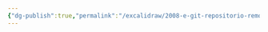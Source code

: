 ```yaml
---
{"dg-publish":true,"permalink":"/excalidraw/2008-e-git-repositorio-remoto-mono-repo-excalidraw/","tags":["excalidraw"]}
---
```

<style> .container {font-family: sans-serif; text-align: center;} .button-wrapper button {z-index: 1;height: 40px; width: 100px; margin: 10px;padding: 5px;} .excalidraw .App-menu_top .buttonList { display: flex;} .excalidraw-wrapper { height: 800px; margin: 50px; position: relative;} :root[dir="ltr"] .excalidraw .layer-ui__wrapper .zen-mode-transition.App-menu_bottom--transition-left {transform: none;} </style><script src="https://cdn.jsdelivr.net/npm/react@17/umd/react.production.min.js"></script><script src="https://cdn.jsdelivr.net/npm/react-dom@17/umd/react-dom.production.min.js"></script><script type="text/javascript" src="https://cdn.jsdelivr.net/npm/@excalidraw/excalidraw@0/dist/excalidraw.production.min.js"></script><div id="2008-e-git-repositorio-remoto-mono-repoexcalidraw.md"></div><script>(function(){const InitialData={"type":"excalidraw","version":2,"source":"https://github.com/zsviczian/obsidian-excalidraw-plugin/releases/tag/2.2.7","elements":[{"type":"line","version":8505,"versionNonce":2065633631,"index":"a4","isDeleted":false,"id":"LzRmB33Q4HQjC6a5Blu27","fillStyle":"hachure","strokeWidth":1,"strokeStyle":"solid","roughness":1,"opacity":60,"angle":0,"x":652.6572250821717,"y":-204.65261806790068,"strokeColor":"#d9480f","backgroundColor":"#fd7e14","width":83.1625602369024,"height":107.3344866768374,"seed":1344839025,"groupIds":["387mWUoiGZ2M2fIWj3kCi","vLLyE49D-tk_g76Anb1YP","DqoJSWyXZvA00IHB__h1S"],"frameId":null,"roundness":{"type":2},"boundElements":[],"updated":1719329805999,"link":null,"locked":false,"startBinding":null,"endBinding":null,"lastCommittedPoint":null,"startArrowhead":null,"endArrowhead":null,"points":[[0,0],[0.27422741597754646,81.12282326937338],[0.012833199308605216,90.35830442587134],[4.283055778396663,94.34884163071574],[19.15389283977714,97.72612824264613],[44.289819897710245,98.77776484247407],[68.3055360083654,97.0986729634752],[81.06526280180891,93.08315510348861],[82.86484960561398,89.69803142327765],[83.11759505764569,82.26261289258758],[82.91921926680688,6.80575207868316],[82.47201655807687,-0.32353097231789507],[77.132141222537,-4.308134167470502],[65.88750334199831,-6.615805495270792],[40.2624929034164,-8.556721834363328],[19.717733500842883,-7.399349051019176],[3.559419757567643,-3.4736817870341152],[-0.04496517925670031,-0.048743765748912704],[0,0]]},{"type":"ellipse","version":9335,"versionNonce":387741713,"index":"a5","isDeleted":false,"id":"aDSZkf1fuOKvO6OLPr9rm","fillStyle":"hachure","strokeWidth":1,"strokeStyle":"solid","roughness":1,"opacity":60,"angle":0,"x":653.025221123365,"y":-213.25901229217516,"strokeColor":"#d9480f","backgroundColor":"#fd7e14","width":82.62914195603958,"height":16.71112231604938,"seed":687195985,"groupIds":["387mWUoiGZ2M2fIWj3kCi","vLLyE49D-tk_g76Anb1YP","DqoJSWyXZvA00IHB__h1S"],"frameId":null,"roundness":null,"boundElements":[],"updated":1719329805999,"link":null,"locked":false},{"type":"diamond","version":3598,"versionNonce":1360235903,"index":"a6","isDeleted":false,"id":"dr6Ve_EtrF3jdd_7uD1Et","fillStyle":"hachure","strokeWidth":1,"strokeStyle":"solid","roughness":1,"opacity":60,"angle":0,"x":702.1425901346059,"y":-188.08853252636754,"strokeColor":"#d9480f","backgroundColor":"#fd7e14","width":25.697927335807375,"height":29.88131085558993,"seed":641905969,"groupIds":["vLLyE49D-tk_g76Anb1YP","DqoJSWyXZvA00IHB__h1S"],"frameId":null,"roundness":null,"boundElements":[],"updated":1719329805999,"link":null,"locked":false},{"type":"ellipse","version":3807,"versionNonce":634736113,"index":"a7","isDeleted":false,"id":"M1ysoZ1fB2ci29LB5U_PT","fillStyle":"hachure","strokeWidth":1,"strokeStyle":"solid","roughness":1,"opacity":60,"angle":0,"x":687.7995609239273,"y":-142.6689400258697,"strokeColor":"#d9480f","backgroundColor":"#fd7e14","width":27.490805987142778,"height":26.29555355291908,"seed":729212689,"groupIds":["vLLyE49D-tk_g76Anb1YP","DqoJSWyXZvA00IHB__h1S"],"frameId":null,"roundness":null,"boundElements":[{"id":"cyLCdEJL6R4X7BYnnY8JY","type":"arrow"},{"id":"a0-sbEIb_erYjKi1qQOTj","type":"arrow"}],"updated":1719329805999,"link":null,"locked":false},{"type":"line","version":5136,"versionNonce":1197704607,"index":"a8","isDeleted":false,"id":"TN6Rpr2fG2tmZIdM0DI4S","fillStyle":"hachure","strokeWidth":1,"strokeStyle":"solid","roughness":1,"opacity":60,"angle":0,"x":675.0910781424062,"y":-172.45974503292973,"strokeColor":"#d9480f","backgroundColor":"#fd7e14","width":24.970361822696773,"height":22.816709054401784,"seed":1124719857,"groupIds":["vLLyE49D-tk_g76Anb1YP","DqoJSWyXZvA00IHB__h1S"],"frameId":null,"roundness":null,"boundElements":[],"updated":1719329805999,"link":null,"locked":false,"startBinding":null,"endBinding":null,"lastCommittedPoint":null,"startArrowhead":null,"endArrowhead":null,"points":[[0,0],[12.167045375262209,22.816709054401784],[-12.803316447434565,22.537330696090883],[0,0]]},{"type":"text","version":3126,"versionNonce":1991796689,"index":"a9","isDeleted":false,"id":"DK5DVOJp","fillStyle":"hachure","strokeWidth":1,"strokeStyle":"solid","roughness":1,"opacity":100,"angle":0,"x":646.262180709295,"y":-87.55708261243808,"strokeColor":"#000000","backgroundColor":"#fd7e14","width":96.7679443359375,"height":20,"seed":1015224017,"groupIds":["DqoJSWyXZvA00IHB__h1S"],"frameId":null,"roundness":null,"boundElements":[],"updated":1719329805999,"link":null,"locked":false,"fontSize":16,"fontFamily":1,"text":"Remote repo","rawText":"Remote repo","textAlign":"center","verticalAlign":"top","containerId":null,"originalText":"Remote repo","autoResize":true,"lineHeight":1.25},{"type":"ellipse","version":1906,"versionNonce":1915924785,"index":"b2E8","isDeleted":false,"id":"wOBwkw97PpSTrkSC0vhJg","fillStyle":"solid","strokeWidth":1,"strokeStyle":"solid","roughness":1,"opacity":0,"angle":0,"x":503.7108319037275,"y":29.001596257588346,"strokeColor":"#1e1e1e","backgroundColor":"transparent","width":116.75732316367123,"height":116.75732316367123,"seed":1654386225,"groupIds":["I_Q_MiTiBYQgvKXErzBX7","J-ElgH2M54lcM2l6KVTmZ"],"frameId":null,"roundness":null,"boundElements":[],"updated":1719329030553,"link":null,"locked":false},{"type":"line","version":2298,"versionNonce":1879532305,"index":"b2EG","isDeleted":false,"id":"1NpPVpV8cC6KO9DbrcEoT","fillStyle":"cross-hatch","strokeWidth":1,"strokeStyle":"solid","roughness":1,"opacity":100,"angle":0,"x":533.3969758309504,"y":108.84194597279014,"strokeColor":"#1e1e1e","backgroundColor":"#b2f2bb","width":54.3478260869565,"height":48.3951783478699,"seed":239159551,"groupIds":["RFjM_ShZBHiqWMSNl7KBB","I_Q_MiTiBYQgvKXErzBX7","J-ElgH2M54lcM2l6KVTmZ"],"frameId":null,"roundness":{"type":2},"boundElements":[],"updated":1719329030553,"link":null,"locked":false,"startBinding":null,"endBinding":null,"lastCommittedPoint":null,"startArrowhead":null,"endArrowhead":null,"points":[[0,0],[6.0869565217391255,-32.0690940859379],[26.086956521739125,-48.3951783478699],[46.086956521739125,-35.567540713494715],[54.3478260869565,-3.3299690403347313],[0,0]]},{"type":"ellipse","version":2038,"versionNonce":405461233,"index":"b2EV","isDeleted":false,"id":"Ec8zcACb6jnqXIpfJ9F3x","fillStyle":"cross-hatch","strokeWidth":1,"strokeStyle":"solid","roughness":1,"opacity":100,"angle":0,"x":547.1427398041917,"y":35.20829333540763,"strokeColor":"#1e1e1e","backgroundColor":"#b2f2bb","width":27.82608695652175,"height":24.347826086956616,"seed":508416287,"groupIds":["RFjM_ShZBHiqWMSNl7KBB","I_Q_MiTiBYQgvKXErzBX7","J-ElgH2M54lcM2l6KVTmZ"],"frameId":null,"roundness":null,"boundElements":[],"updated":1719329030553,"link":null,"locked":false},{"type":"text","version":3336,"versionNonce":1009029841,"index":"b2Ed","isDeleted":false,"id":"VkvoHNOc","fillStyle":"solid","strokeWidth":1,"strokeStyle":"solid","roughness":1,"opacity":100,"angle":0,"x":471.29599924267796,"y":125.07382492914843,"strokeColor":"#1e1e1e","backgroundColor":"transparent","width":91.83990478515625,"height":25,"seed":274395089,"groupIds":["-9T2cBSAiEk42m6ISjqMv","I_Q_MiTiBYQgvKXErzBX7","J-ElgH2M54lcM2l6KVTmZ"],"frameId":null,"roundness":null,"boundElements":[],"updated":1719329030553,"link":null,"locked":false,"fontSize":20,"fontFamily":1,"text":"Your repo","rawText":"Your repo","textAlign":"center","verticalAlign":"top","containerId":null,"originalText":"Your repo","autoResize":true,"lineHeight":1.25},{"type":"ellipse","version":1375,"versionNonce":780789471,"index":"b2El","isDeleted":false,"id":"Oedl2pEZyB7PYq7VXInHW","fillStyle":"solid","strokeWidth":0.5,"strokeStyle":"solid","roughness":1,"opacity":0,"angle":0,"x":420.8542637451824,"y":35.87566796204936,"strokeColor":"#1e1e1e","backgroundColor":"#b2f2bb","width":116.75732316367123,"height":116.75732316367123,"seed":538332657,"groupIds":["50tajsVis-woKV0qm6Tdw","J-ElgH2M54lcM2l6KVTmZ"],"frameId":null,"roundness":null,"boundElements":[{"id":"a0-sbEIb_erYjKi1qQOTj","type":"arrow"},{"id":"cyLCdEJL6R4X7BYnnY8JY","type":"arrow"}],"updated":1719329112680,"link":null,"locked":false},{"type":"rectangle","version":1800,"versionNonce":1995848721,"index":"b2F","isDeleted":false,"id":"NrBtHCz2YhDRbhKgvoJM8","fillStyle":"solid","strokeWidth":0.5,"strokeStyle":"solid","roughness":1,"opacity":100,"angle":0,"x":450.6198092729612,"y":53.16917047016915,"strokeColor":"#1e1e1e","backgroundColor":"#b2f2bb","width":58.14103866046347,"height":38.76069244030904,"seed":14247889,"groupIds":["4dS3-FrXkrttkJldead8R","50tajsVis-woKV0qm6Tdw","J-ElgH2M54lcM2l6KVTmZ"],"frameId":null,"roundness":{"type":1},"boundElements":[],"updated":1719329075111,"link":null,"locked":false},{"type":"rectangle","version":1911,"versionNonce":1202194815,"index":"b2FG","isDeleted":false,"id":"lh-DkML7_uLrnEtm0Pxnz","fillStyle":"solid","strokeWidth":0.5,"strokeStyle":"solid","roughness":1,"opacity":100,"angle":0,"x":445.07450041859306,"y":96.24413578699324,"strokeColor":"#1e1e1e","backgroundColor":"#b2f2bb","width":68.31684981684984,"height":9.351355868465966,"seed":1910392241,"groupIds":["4dS3-FrXkrttkJldead8R","50tajsVis-woKV0qm6Tdw","J-ElgH2M54lcM2l6KVTmZ"],"frameId":null,"roundness":{"type":1},"boundElements":[],"updated":1719329075111,"link":null,"locked":false},{"type":"rectangle","version":2080,"versionNonce":1842778609,"index":"b2FV","isDeleted":false,"id":"ZraFcdkmTBiEWaampbnG9","fillStyle":"solid","strokeWidth":0.5,"strokeStyle":"solid","roughness":1,"opacity":100,"angle":0,"x":495.4423080246859,"y":99.66857596417827,"strokeColor":"#1e1e1e","backgroundColor":"#b2f2bb","width":12.241641915449078,"height":2.3597905067140177,"seed":239888273,"groupIds":["4dS3-FrXkrttkJldead8R","50tajsVis-woKV0qm6Tdw","J-ElgH2M54lcM2l6KVTmZ"],"frameId":null,"roundness":{"type":1},"boundElements":[],"updated":1719329075111,"link":null,"locked":false},{"type":"rectangle","version":2182,"versionNonce":1846051231,"index":"b2G","isDeleted":false,"id":"Uj-YM7o29lkP2t-2HCtjp","fillStyle":"solid","strokeWidth":0.5,"strokeStyle":"solid","roughness":1,"opacity":100,"angle":0,"x":473.7541869025156,"y":92.5343255950425,"strokeColor":"#1e1e1e","backgroundColor":"#b2f2bb","width":12.241641915449078,"height":2.3597905067140177,"seed":542854513,"groupIds":["4dS3-FrXkrttkJldead8R","50tajsVis-woKV0qm6Tdw","J-ElgH2M54lcM2l6KVTmZ"],"frameId":null,"roundness":{"type":1},"boundElements":[],"updated":1719329075111,"link":null,"locked":false},{"type":"rectangle","version":2514,"versionNonce":904997841,"index":"b2H","isDeleted":false,"id":"-kgHG19O0geA-kMu95Xsl","fillStyle":"solid","strokeWidth":0.5,"strokeStyle":"solid","roughness":1,"opacity":100,"angle":0,"x":455.61297692164635,"y":57.65339654062478,"strokeColor":"#1e1e1e","backgroundColor":"#b2f2bb","width":48.22892577732466,"height":35,"seed":1062369105,"groupIds":["4dS3-FrXkrttkJldead8R","50tajsVis-woKV0qm6Tdw","J-ElgH2M54lcM2l6KVTmZ"],"frameId":null,"roundness":{"type":1},"boundElements":[],"updated":1719329075111,"link":null,"locked":false},{"type":"ellipse","version":1945,"versionNonce":359885087,"index":"b2Q","isDeleted":false,"id":"0BL8uakZ047xAakGT9Vx9","fillStyle":"solid","strokeWidth":1,"strokeStyle":"solid","roughness":1,"opacity":0,"angle":0,"x":842.60144606179,"y":21.400167900345764,"strokeColor":"#1e1e1e","backgroundColor":"transparent","width":116.75732316367123,"height":116.75732316367123,"seed":1910847505,"groupIds":["cZjyvUFfFCmJnlLob8P6r","xuOanrnTJnMVagbJUOpcf"],"frameId":null,"roundness":null,"boundElements":[],"updated":1719329028703,"link":null,"locked":false},{"type":"line","version":2372,"versionNonce":377941311,"index":"b2R","isDeleted":false,"id":"NLRJ1k2TGxLGnAoHlD59K","fillStyle":"cross-hatch","strokeWidth":1,"strokeStyle":"solid","roughness":2,"opacity":100,"angle":0,"x":872.287589989013,"y":101.24051761554756,"strokeColor":"#1e1e1e","backgroundColor":"#a5d8ff","width":54.3478260869565,"height":48.3951783478699,"seed":1603086673,"groupIds":["cXR_iDH5sX065Akuofdr4","cZjyvUFfFCmJnlLob8P6r","xuOanrnTJnMVagbJUOpcf"],"frameId":null,"roundness":null,"boundElements":[],"updated":1719329028703,"link":null,"locked":false,"startBinding":null,"endBinding":null,"lastCommittedPoint":null,"startArrowhead":null,"endArrowhead":null,"points":[[0,0],[6.0869565217391255,-32.069094085937905],[26.086956521739125,-48.3951783478699],[46.086956521739125,-35.56754071349472],[54.3478260869565,-3.3299690403347277],[0,0]]},{"type":"ellipse","version":2111,"versionNonce":248835423,"index":"b2S","isDeleted":false,"id":"Nqn485S6nJp4zYKR-QHfK","fillStyle":"cross-hatch","strokeWidth":1,"strokeStyle":"solid","roughness":2,"opacity":100,"angle":0,"x":886.0333539622541,"y":27.60686497816505,"strokeColor":"#1e1e1e","backgroundColor":"#a5d8ff","width":27.82608695652175,"height":24.347826086956616,"seed":396220209,"groupIds":["cXR_iDH5sX065Akuofdr4","cZjyvUFfFCmJnlLob8P6r","xuOanrnTJnMVagbJUOpcf"],"frameId":null,"roundness":null,"boundElements":[],"updated":1719329028703,"link":null,"locked":false},{"type":"ellipse","version":1401,"versionNonce":2067200799,"index":"b2T","isDeleted":false,"id":"C-8PtU1gEL9gpMCty-Zzj","fillStyle":"solid","strokeWidth":1,"strokeStyle":"solid","roughness":1,"opacity":0,"angle":0,"x":759.7448779032449,"y":26.520622889620313,"strokeColor":"#1e1e1e","backgroundColor":"transparent","width":116.75732316367123,"height":116.75732316367123,"seed":684992401,"groupIds":["D7WxXDhJuoEaIAn_ypTF2","xuOanrnTJnMVagbJUOpcf"],"frameId":null,"roundness":null,"boundElements":[{"id":"cyLCdEJL6R4X7BYnnY8JY","type":"arrow"}],"updated":1719329112680,"link":null,"locked":false},{"type":"rectangle","version":1830,"versionNonce":391592479,"index":"b2U","isDeleted":false,"id":"-mLi6oaW2lw-jf1CzXn91","fillStyle":"solid","strokeWidth":1,"strokeStyle":"solid","roughness":1,"opacity":100,"angle":0,"x":789.5104234310237,"y":43.8141253977401,"strokeColor":"#1e1e1e","backgroundColor":"#a5d8ff","width":58.14103866046347,"height":38.76069244030904,"seed":334171505,"groupIds":["EcQwLTOacyX5eVChlIb5S","D7WxXDhJuoEaIAn_ypTF2","xuOanrnTJnMVagbJUOpcf"],"frameId":null,"roundness":{"type":1},"boundElements":[],"updated":1719329078807,"link":null,"locked":false},{"type":"rectangle","version":1941,"versionNonce":409484113,"index":"b2V","isDeleted":false,"id":"V4B6uzKwQCRobnVAWEs91","fillStyle":"solid","strokeWidth":1,"strokeStyle":"solid","roughness":1,"opacity":100,"angle":0,"x":783.9651145766555,"y":86.88909071456419,"strokeColor":"#1e1e1e","backgroundColor":"#a5d8ff","width":68.31684981684984,"height":9.351355868465966,"seed":719992657,"groupIds":["EcQwLTOacyX5eVChlIb5S","D7WxXDhJuoEaIAn_ypTF2","xuOanrnTJnMVagbJUOpcf"],"frameId":null,"roundness":{"type":1},"boundElements":[],"updated":1719329078807,"link":null,"locked":false},{"type":"rectangle","version":2110,"versionNonce":768122431,"index":"b2W","isDeleted":false,"id":"rUcMb9i-xkNzvBvYv_yDz","fillStyle":"solid","strokeWidth":1,"strokeStyle":"solid","roughness":1,"opacity":100,"angle":0,"x":834.3329221827483,"y":90.31353089174922,"strokeColor":"#1e1e1e","backgroundColor":"#a5d8ff","width":12.241641915449078,"height":2.3597905067140177,"seed":1344873777,"groupIds":["EcQwLTOacyX5eVChlIb5S","D7WxXDhJuoEaIAn_ypTF2","xuOanrnTJnMVagbJUOpcf"],"frameId":null,"roundness":{"type":1},"boundElements":[],"updated":1719329078807,"link":null,"locked":false},{"type":"rectangle","version":2212,"versionNonce":1732684081,"index":"b2X","isDeleted":false,"id":"EBxwmYQPmpA8uAWqZjLbA","fillStyle":"solid","strokeWidth":1,"strokeStyle":"solid","roughness":1,"opacity":100,"angle":0,"x":812.6448010605781,"y":83.17928052261345,"strokeColor":"#1e1e1e","backgroundColor":"#a5d8ff","width":12.241641915449078,"height":2.3597905067140177,"seed":789534481,"groupIds":["EcQwLTOacyX5eVChlIb5S","D7WxXDhJuoEaIAn_ypTF2","xuOanrnTJnMVagbJUOpcf"],"frameId":null,"roundness":{"type":1},"boundElements":[],"updated":1719329078807,"link":null,"locked":false},{"type":"rectangle","version":2541,"versionNonce":347635295,"index":"b2Y","isDeleted":false,"id":"dKpaVkZeNNVop_5REEtet","fillStyle":"solid","strokeWidth":1,"strokeStyle":"solid","roughness":1,"opacity":100,"angle":0,"x":794.5035910797088,"y":48.29835146819573,"strokeColor":"#1e1e1e","backgroundColor":"#a5d8ff","width":48.22892577732466,"height":30.250725686721108,"seed":437538033,"groupIds":["EcQwLTOacyX5eVChlIb5S","D7WxXDhJuoEaIAn_ypTF2","xuOanrnTJnMVagbJUOpcf"],"frameId":null,"roundness":{"type":1},"boundElements":[],"updated":1719329078807,"link":null,"locked":false},{"type":"text","version":3397,"versionNonce":166100543,"index":"b2Z","isDeleted":false,"id":"gLwaz0OU","fillStyle":"solid","strokeWidth":1,"strokeStyle":"solid","roughness":1,"opacity":100,"angle":0,"x":804.9384550553984,"y":119.81644942175706,"strokeColor":"#1e1e1e","backgroundColor":"transparent","width":105.71989440917969,"height":25,"seed":659647071,"groupIds":["nYHZY2kJ-k4uQdgjHr3m2","9JhWX7vGvDBEwCCnkqc9w","xuOanrnTJnMVagbJUOpcf"],"frameId":null,"roundness":null,"boundElements":[],"updated":1719329028703,"link":null,"locked":false,"fontSize":20,"fontFamily":1,"text":"Other repo","rawText":"Other repo","textAlign":"center","verticalAlign":"top","containerId":null,"originalText":"Other repo","autoResize":true,"lineHeight":1.25},{"id":"a0-sbEIb_erYjKi1qQOTj","type":"arrow","x":505.3257415455853,"y":32.36156682646936,"width":181.23503185891855,"height":154.77988741504328,"angle":0,"strokeColor":"#1e1e1e","backgroundColor":"#a5d8ff","fillStyle":"solid","strokeWidth":2,"strokeStyle":"solid","roughness":2,"opacity":100,"groupIds":[],"frameId":null,"index":"b2a","roundness":{"type":2},"seed":74285489,"version":173,"versionNonce":770687665,"isDeleted":false,"boundElements":[],"updated":1719329848159,"link":null,"locked":false,"points":[[0,0],[181.23503185891855,-154.77988741504328]],"lastCommittedPoint":null,"startBinding":{"elementId":"Oedl2pEZyB7PYq7VXInHW","focus":-0.5159335154853703,"gap":8.789404751878656},"endBinding":{"elementId":"M1ysoZ1fB2ci29LB5U_PT","focus":0.32305466420319906,"gap":2.951644419154057},"startArrowhead":"arrow","endArrowhead":"arrow"},{"id":"cyLCdEJL6R4X7BYnnY8JY","type":"arrow","x":869.818226448221,"y":37.11689005076707,"width":152.290048267031,"height":165.7369114534041,"angle":0,"strokeColor":"#1e1e1e","backgroundColor":"#a5d8ff","fillStyle":"solid","strokeWidth":2,"strokeStyle":"solid","roughness":2,"opacity":100,"groupIds":[],"frameId":null,"index":"b2b","roundness":{"type":2},"seed":1660605119,"version":247,"versionNonce":779373041,"isDeleted":false,"boundElements":null,"updated":1719329851402,"link":null,"locked":false,"points":[[0,0],[-152.290048267031,-165.7369114534041]],"lastCommittedPoint":null,"startBinding":{"elementId":"C-8PtU1gEL9gpMCty-Zzj","focus":1.2058342779338518,"gap":12.016635681485653},"endBinding":{"elementId":"M1ysoZ1fB2ci29LB5U_PT","focus":-0.8281549056658793,"gap":2.265192660127312},"startArrowhead":"arrow","endArrowhead":"arrow"},{"type":"line","version":8560,"versionNonce":2023842961,"index":"b2c","isDeleted":true,"id":"oRt7eKTdaSdgrLXH-9uzb","fillStyle":"hachure","strokeWidth":1,"strokeStyle":"solid","roughness":1,"opacity":60,"angle":0,"x":537.8135032851543,"y":-427.6530914467705,"strokeColor":"#d9480f","backgroundColor":"#fd7e14","width":83.1625602369024,"height":107.3344866768374,"seed":1210444625,"groupIds":["s61ty7-5qAaJHDjRgrBei","jCy3OGLEIyhUa-hRi1Y2o","tyElWBT8h4l5pyivCgHMO"],"frameId":null,"roundness":{"type":2},"boundElements":[],"updated":1719332969445,"link":null,"locked":false,"startBinding":null,"endBinding":null,"lastCommittedPoint":null,"startArrowhead":null,"endArrowhead":null,"points":[[0,0],[0.27422741597754646,81.12282326937338],[0.012833199308605216,90.35830442587134],[4.283055778396663,94.34884163071574],[19.15389283977714,97.72612824264613],[44.289819897710245,98.77776484247407],[68.3055360083654,97.0986729634752],[81.06526280180891,93.08315510348861],[82.86484960561398,89.69803142327765],[83.11759505764569,82.26261289258758],[82.91921926680688,6.80575207868316],[82.47201655807687,-0.32353097231789507],[77.132141222537,-4.308134167470502],[65.88750334199831,-6.615805495270792],[40.2624929034164,-8.556721834363328],[19.717733500842883,-7.399349051019176],[3.559419757567643,-3.4736817870341152],[-0.04496517925670031,-0.048743765748912704],[0,0]]},{"type":"ellipse","version":9390,"versionNonce":1744939263,"index":"b2d","isDeleted":true,"id":"iUUC6m6ZbK6JXvcl3Mu5U","fillStyle":"hachure","strokeWidth":1,"strokeStyle":"solid","roughness":1,"opacity":60,"angle":0,"x":538.1814993263475,"y":-436.25948567104496,"strokeColor":"#d9480f","backgroundColor":"#fd7e14","width":82.62914195603958,"height":16.71112231604938,"seed":869161265,"groupIds":["s61ty7-5qAaJHDjRgrBei","jCy3OGLEIyhUa-hRi1Y2o","tyElWBT8h4l5pyivCgHMO"],"frameId":null,"roundness":null,"boundElements":[],"updated":1719332969445,"link":null,"locked":false},{"type":"diamond","version":3653,"versionNonce":1359522417,"index":"b2e","isDeleted":true,"id":"lILwWk8RpvYYIWTiGUm-i","fillStyle":"hachure","strokeWidth":1,"strokeStyle":"solid","roughness":1,"opacity":60,"angle":0,"x":587.2988683375885,"y":-411.08900590523734,"strokeColor":"#d9480f","backgroundColor":"#fd7e14","width":25.697927335807375,"height":29.88131085558993,"seed":1341000465,"groupIds":["jCy3OGLEIyhUa-hRi1Y2o","tyElWBT8h4l5pyivCgHMO"],"frameId":null,"roundness":null,"boundElements":[],"updated":1719332969445,"link":null,"locked":false},{"type":"ellipse","version":3866,"versionNonce":553791775,"index":"b2f","isDeleted":true,"id":"pN_0jHzZT41J4PJ2z4Eu7","fillStyle":"hachure","strokeWidth":1,"strokeStyle":"solid","roughness":1,"opacity":60,"angle":0,"x":572.9558391269098,"y":-365.6694134047395,"strokeColor":"#d9480f","backgroundColor":"#fd7e14","width":27.490805987142778,"height":26.29555355291908,"seed":352092401,"groupIds":["jCy3OGLEIyhUa-hRi1Y2o","tyElWBT8h4l5pyivCgHMO"],"frameId":null,"roundness":null,"boundElements":[],"updated":1719332969445,"link":null,"locked":false},{"type":"line","version":5191,"versionNonce":206320721,"index":"b2g","isDeleted":true,"id":"vsVUUEmlKNAau0uDbjNbS","fillStyle":"hachure","strokeWidth":1,"strokeStyle":"solid","roughness":1,"opacity":60,"angle":0,"x":560.2473563453888,"y":-395.46021841179953,"strokeColor":"#d9480f","backgroundColor":"#fd7e14","width":24.970361822696773,"height":22.816709054401784,"seed":8469201,"groupIds":["jCy3OGLEIyhUa-hRi1Y2o","tyElWBT8h4l5pyivCgHMO"],"frameId":null,"roundness":null,"boundElements":[],"updated":1719332969445,"link":null,"locked":false,"startBinding":null,"endBinding":null,"lastCommittedPoint":null,"startArrowhead":null,"endArrowhead":null,"points":[[0,0],[12.167045375262209,22.816709054401784],[-12.803316447434565,22.537330696090883],[0,0]]},{"type":"text","version":3180,"versionNonce":272576241,"index":"b2h","isDeleted":true,"id":"5eW0XJQI","fillStyle":"hachure","strokeWidth":1,"strokeStyle":"solid","roughness":1,"opacity":100,"angle":0,"x":1389.1745532468117,"y":-87.87086528232419,"strokeColor":"#000000","backgroundColor":"#fd7e14","width":96.7679443359375,"height":20,"seed":1930672305,"groupIds":["tyElWBT8h4l5pyivCgHMO"],"frameId":null,"roundness":null,"boundElements":[],"updated":1719332968869,"link":null,"locked":false,"fontSize":16,"fontFamily":1,"text":"Remote repo","rawText":"Remote repo","textAlign":"center","verticalAlign":"top","containerId":null,"originalText":"Remote repo","autoResize":true,"lineHeight":1.25},{"type":"text","version":3133,"versionNonce":1425847615,"index":"b2i","isDeleted":true,"id":"UyeUi3F2BtW_Hm5qtwhHt","fillStyle":"hachure","strokeWidth":1,"strokeStyle":"solid","roughness":1,"opacity":100,"angle":0,"x":531.4184589122775,"y":-310.5575559913079,"strokeColor":"#000000","backgroundColor":"#fd7e14","width":96.7679443359375,"height":20,"seed":1930672305,"groupIds":["tyElWBT8h4l5pyivCgHMO"],"frameId":null,"roundness":null,"boundElements":[],"updated":1719332969445,"link":null,"locked":false,"fontSize":16,"fontFamily":1,"text":"Remote repo","rawText":"Remote repo","textAlign":"center","verticalAlign":"top","containerId":null,"originalText":"Remote repo","autoResize":true,"lineHeight":1.25},{"type":"ellipse","version":1962,"versionNonce":239305265,"index":"b2j","isDeleted":true,"id":"0j32Dp6m2Ajxlgeg6ypEm","fillStyle":"solid","strokeWidth":1,"strokeStyle":"solid","roughness":1,"opacity":0,"angle":0,"x":388.86711010671,"y":-193.99887712128145,"strokeColor":"#1e1e1e","backgroundColor":"transparent","width":116.75732316367123,"height":116.75732316367123,"seed":1314618001,"groupIds":["VVOXdmS0asSnWrA4RQzAC","nko-qJREEJuGoRmeeFhes"],"frameId":null,"roundness":null,"boundElements":[],"updated":1719332969445,"link":null,"locked":false},{"type":"line","version":2354,"versionNonce":189904223,"index":"b2k","isDeleted":true,"id":"DR_ekQj86RCkcJKKFxV7h","fillStyle":"cross-hatch","strokeWidth":1,"strokeStyle":"solid","roughness":1,"opacity":100,"angle":0,"x":418.55325403393294,"y":-114.15852740607966,"strokeColor":"#1e1e1e","backgroundColor":"#b2f2bb","width":54.3478260869565,"height":48.3951783478699,"seed":1393557617,"groupIds":["0D8XpCNGaK2DFDbPiubZz","VVOXdmS0asSnWrA4RQzAC","nko-qJREEJuGoRmeeFhes"],"frameId":null,"roundness":{"type":2},"boundElements":[],"updated":1719332969445,"link":null,"locked":false,"startBinding":null,"endBinding":null,"lastCommittedPoint":null,"startArrowhead":null,"endArrowhead":null,"points":[[0,0],[6.0869565217391255,-32.0690940859379],[26.086956521739125,-48.3951783478699],[46.086956521739125,-35.567540713494715],[54.3478260869565,-3.3299690403347313],[0,0]]},{"type":"ellipse","version":2094,"versionNonce":1406538769,"index":"b2l","isDeleted":true,"id":"5Kak2MBH8FD_8M77zdE2W","fillStyle":"cross-hatch","strokeWidth":1,"strokeStyle":"solid","roughness":1,"opacity":100,"angle":0,"x":432.29901800717425,"y":-187.79218004346217,"strokeColor":"#1e1e1e","backgroundColor":"#b2f2bb","width":27.82608695652175,"height":24.347826086956616,"seed":1056492113,"groupIds":["0D8XpCNGaK2DFDbPiubZz","VVOXdmS0asSnWrA4RQzAC","nko-qJREEJuGoRmeeFhes"],"frameId":null,"roundness":null,"boundElements":[],"updated":1719332969445,"link":null,"locked":false},{"type":"text","version":3343,"versionNonce":189903231,"index":"b2m","isDeleted":true,"id":"KTpRxoLBPQbKHLrJAlkbL","fillStyle":"solid","strokeWidth":1,"strokeStyle":"solid","roughness":1,"opacity":100,"angle":0,"x":356.45227744566046,"y":-97.92664844972137,"strokeColor":"#1e1e1e","backgroundColor":"transparent","width":91.83990478515625,"height":25,"seed":720197681,"groupIds":["QX_EOCwWpOaY6YRPl3BPt","VVOXdmS0asSnWrA4RQzAC","nko-qJREEJuGoRmeeFhes"],"frameId":null,"roundness":null,"boundElements":[],"updated":1719332969445,"link":null,"locked":false,"fontSize":20,"fontFamily":1,"text":"Your repo","rawText":"Your repo","textAlign":"center","verticalAlign":"top","containerId":null,"originalText":"Your repo","autoResize":true,"lineHeight":1.25},{"type":"text","version":3391,"versionNonce":1997522847,"index":"b2n","isDeleted":true,"id":"NhMmYZKa","fillStyle":"solid","strokeWidth":1,"strokeStyle":"solid","roughness":1,"opacity":100,"angle":0,"x":1214.2083717801945,"y":124.76004225926232,"strokeColor":"#1e1e1e","backgroundColor":"transparent","width":91.83990478515625,"height":25,"seed":720197681,"groupIds":["QX_EOCwWpOaY6YRPl3BPt","VVOXdmS0asSnWrA4RQzAC","nko-qJREEJuGoRmeeFhes"],"frameId":null,"roundness":null,"boundElements":[],"updated":1719332968871,"link":null,"locked":false,"fontSize":20,"fontFamily":1,"text":"Your repo","rawText":"Your repo","textAlign":"center","verticalAlign":"top","containerId":null,"originalText":"Your repo","autoResize":true,"lineHeight":1.25},{"type":"ellipse","version":1433,"versionNonce":1358653937,"index":"b2o","isDeleted":true,"id":"8QiDfcyvJMcP3rqf1nxlP","fillStyle":"solid","strokeWidth":0.5,"strokeStyle":"solid","roughness":1,"opacity":0,"angle":0,"x":306.0105419481649,"y":-187.12480541682044,"strokeColor":"#1e1e1e","backgroundColor":"#b2f2bb","width":116.75732316367123,"height":116.75732316367123,"seed":685058577,"groupIds":["IniUuB6n2tUlf2U1oYEey","nko-qJREEJuGoRmeeFhes"],"frameId":null,"roundness":null,"boundElements":[],"updated":1719332969445,"link":null,"locked":false},{"type":"rectangle","version":1856,"versionNonce":1581066655,"index":"b2p","isDeleted":true,"id":"7pYjjGHccFBos-2yyyJrR","fillStyle":"solid","strokeWidth":0.5,"strokeStyle":"solid","roughness":1,"opacity":100,"angle":0,"x":335.77608747594377,"y":-169.83130290870065,"strokeColor":"#1e1e1e","backgroundColor":"#b2f2bb","width":58.14103866046347,"height":38.76069244030904,"seed":564641777,"groupIds":["I59otv-9P5Ikf-7-7rGl8","IniUuB6n2tUlf2U1oYEey","nko-qJREEJuGoRmeeFhes"],"frameId":null,"roundness":{"type":1},"boundElements":[],"updated":1719332969445,"link":null,"locked":false},{"type":"rectangle","version":1967,"versionNonce":247137233,"index":"b2q","isDeleted":true,"id":"eLpsVuEA1Es2ZsZcD6dcU","fillStyle":"solid","strokeWidth":0.5,"strokeStyle":"solid","roughness":1,"opacity":100,"angle":0,"x":330.2307786215756,"y":-126.75633759187656,"strokeColor":"#1e1e1e","backgroundColor":"#b2f2bb","width":68.31684981684984,"height":9.351355868465966,"seed":1936497105,"groupIds":["I59otv-9P5Ikf-7-7rGl8","IniUuB6n2tUlf2U1oYEey","nko-qJREEJuGoRmeeFhes"],"frameId":null,"roundness":{"type":1},"boundElements":[],"updated":1719332969445,"link":null,"locked":false},{"type":"rectangle","version":2136,"versionNonce":289709503,"index":"b2r","isDeleted":true,"id":"qQ_jXngYdc8Gez987_Sue","fillStyle":"solid","strokeWidth":0.5,"strokeStyle":"solid","roughness":1,"opacity":100,"angle":0,"x":380.5985862276684,"y":-123.33189741469153,"strokeColor":"#1e1e1e","backgroundColor":"#b2f2bb","width":12.241641915449078,"height":2.3597905067140177,"seed":1329280945,"groupIds":["I59otv-9P5Ikf-7-7rGl8","IniUuB6n2tUlf2U1oYEey","nko-qJREEJuGoRmeeFhes"],"frameId":null,"roundness":{"type":1},"boundElements":[],"updated":1719332969445,"link":null,"locked":false},{"type":"rectangle","version":2238,"versionNonce":153903537,"index":"b2s","isDeleted":true,"id":"aFAJ8i_py74BBIGbfAXUq","fillStyle":"solid","strokeWidth":0.5,"strokeStyle":"solid","roughness":1,"opacity":100,"angle":0,"x":358.91046510549813,"y":-130.4661477838273,"strokeColor":"#1e1e1e","backgroundColor":"#b2f2bb","width":12.241641915449078,"height":2.3597905067140177,"seed":1463490961,"groupIds":["I59otv-9P5Ikf-7-7rGl8","IniUuB6n2tUlf2U1oYEey","nko-qJREEJuGoRmeeFhes"],"frameId":null,"roundness":{"type":1},"boundElements":[],"updated":1719332969445,"link":null,"locked":false},{"type":"rectangle","version":2570,"versionNonce":931696095,"index":"b2t","isDeleted":true,"id":"_NH1j6JJ71lQCI5eNNWO0","fillStyle":"solid","strokeWidth":0.5,"strokeStyle":"solid","roughness":1,"opacity":100,"angle":0,"x":340.7692551246289,"y":-165.34707683824502,"strokeColor":"#1e1e1e","backgroundColor":"#b2f2bb","width":48.22892577732466,"height":35,"seed":2091106161,"groupIds":["I59otv-9P5Ikf-7-7rGl8","IniUuB6n2tUlf2U1oYEey","nko-qJREEJuGoRmeeFhes"],"frameId":null,"roundness":{"type":1},"boundElements":[],"updated":1719332969445,"link":null,"locked":false},{"type":"ellipse","version":2001,"versionNonce":1299645329,"index":"b2u","isDeleted":true,"id":"HXab-SCOBE0bm19g2Mw4g","fillStyle":"solid","strokeWidth":1,"strokeStyle":"solid","roughness":1,"opacity":0,"angle":0,"x":727.7577242647726,"y":-201.60030547852404,"strokeColor":"#1e1e1e","backgroundColor":"transparent","width":116.75732316367123,"height":116.75732316367123,"seed":498903377,"groupIds":["DuIbzB1nCm6srVGNxsTxX","u-ZbSOocaxTOj-WwjNtgj"],"frameId":null,"roundness":null,"boundElements":[],"updated":1719332969445,"link":null,"locked":false},{"type":"line","version":2428,"versionNonce":739867135,"index":"b2v","isDeleted":true,"id":"5XvIPY_ujZR5nbGHJ6Rui","fillStyle":"cross-hatch","strokeWidth":1,"strokeStyle":"solid","roughness":2,"opacity":100,"angle":0,"x":757.4438681919955,"y":-121.75995576332224,"strokeColor":"#1e1e1e","backgroundColor":"#a5d8ff","width":54.3478260869565,"height":48.3951783478699,"seed":1675450161,"groupIds":["UKcdjYxjUj_dPX-Fohg87","DuIbzB1nCm6srVGNxsTxX","u-ZbSOocaxTOj-WwjNtgj"],"frameId":null,"roundness":null,"boundElements":[],"updated":1719332969445,"link":null,"locked":false,"startBinding":null,"endBinding":null,"lastCommittedPoint":null,"startArrowhead":null,"endArrowhead":null,"points":[[0,0],[6.0869565217391255,-32.069094085937905],[26.086956521739125,-48.3951783478699],[46.086956521739125,-35.56754071349472],[54.3478260869565,-3.3299690403347277],[0,0]]},{"type":"ellipse","version":2167,"versionNonce":1473407345,"index":"b2w","isDeleted":true,"id":"SFabSLJnKR9MiIsrfvBNT","fillStyle":"cross-hatch","strokeWidth":1,"strokeStyle":"solid","roughness":2,"opacity":100,"angle":0,"x":771.1896321652366,"y":-195.39360840070475,"strokeColor":"#1e1e1e","backgroundColor":"#a5d8ff","width":27.82608695652175,"height":24.347826086956616,"seed":1634552081,"groupIds":["UKcdjYxjUj_dPX-Fohg87","DuIbzB1nCm6srVGNxsTxX","u-ZbSOocaxTOj-WwjNtgj"],"frameId":null,"roundness":null,"boundElements":[],"updated":1719332969445,"link":null,"locked":false},{"type":"ellipse","version":1459,"versionNonce":335012383,"index":"b2x","isDeleted":true,"id":"l3N5XrMs1DZxYBf7fkaEG","fillStyle":"solid","strokeWidth":1,"strokeStyle":"solid","roughness":1,"opacity":0,"angle":0,"x":644.9011561062275,"y":-196.4798504892495,"strokeColor":"#1e1e1e","backgroundColor":"transparent","width":116.75732316367123,"height":116.75732316367123,"seed":1877212913,"groupIds":["sC-RCesgIdaYOMKtOD0wb","u-ZbSOocaxTOj-WwjNtgj"],"frameId":null,"roundness":null,"boundElements":[],"updated":1719332969445,"link":null,"locked":false},{"type":"rectangle","version":1886,"versionNonce":830870353,"index":"b2y","isDeleted":true,"id":"wTcbv2E3Jz8HsIgaJDs7y","fillStyle":"solid","strokeWidth":1,"strokeStyle":"solid","roughness":1,"opacity":100,"angle":0,"x":674.6667016340061,"y":-179.1863479811297,"strokeColor":"#1e1e1e","backgroundColor":"#a5d8ff","width":58.14103866046347,"height":38.76069244030904,"seed":1305016529,"groupIds":["z7ZmNvwNZzhpCa1MPFLzw","sC-RCesgIdaYOMKtOD0wb","u-ZbSOocaxTOj-WwjNtgj"],"frameId":null,"roundness":{"type":1},"boundElements":[],"updated":1719332969445,"link":null,"locked":false},{"type":"rectangle","version":1997,"versionNonce":538199615,"index":"b2z","isDeleted":true,"id":"BEhcv7saz-aGMtImY2ch_","fillStyle":"solid","strokeWidth":1,"strokeStyle":"solid","roughness":1,"opacity":100,"angle":0,"x":669.121392779638,"y":-136.1113826643056,"strokeColor":"#1e1e1e","backgroundColor":"#a5d8ff","width":68.31684981684984,"height":9.351355868465966,"seed":2092152497,"groupIds":["z7ZmNvwNZzhpCa1MPFLzw","sC-RCesgIdaYOMKtOD0wb","u-ZbSOocaxTOj-WwjNtgj"],"frameId":null,"roundness":{"type":1},"boundElements":[],"updated":1719332969445,"link":null,"locked":false},{"type":"rectangle","version":2166,"versionNonce":1323925809,"index":"b30","isDeleted":true,"id":"d7fnjd3CswyUTGkIsspzQ","fillStyle":"solid","strokeWidth":1,"strokeStyle":"solid","roughness":1,"opacity":100,"angle":0,"x":719.4892003857308,"y":-132.68694248712058,"strokeColor":"#1e1e1e","backgroundColor":"#a5d8ff","width":12.241641915449078,"height":2.3597905067140177,"seed":1598797969,"groupIds":["z7ZmNvwNZzhpCa1MPFLzw","sC-RCesgIdaYOMKtOD0wb","u-ZbSOocaxTOj-WwjNtgj"],"frameId":null,"roundness":{"type":1},"boundElements":[],"updated":1719332969445,"link":null,"locked":false},{"type":"rectangle","version":2268,"versionNonce":256845407,"index":"b31","isDeleted":true,"id":"CrSVok6V-P9EtSCa1XSvm","fillStyle":"solid","strokeWidth":1,"strokeStyle":"solid","roughness":1,"opacity":100,"angle":0,"x":697.8010792635605,"y":-139.82119285625635,"strokeColor":"#1e1e1e","backgroundColor":"#a5d8ff","width":12.241641915449078,"height":2.3597905067140177,"seed":390626929,"groupIds":["z7ZmNvwNZzhpCa1MPFLzw","sC-RCesgIdaYOMKtOD0wb","u-ZbSOocaxTOj-WwjNtgj"],"frameId":null,"roundness":{"type":1},"boundElements":[],"updated":1719332969445,"link":null,"locked":false},{"type":"rectangle","version":2597,"versionNonce":761541393,"index":"b32","isDeleted":true,"id":"gPeXfWCrUeL45q-0OmK1K","fillStyle":"solid","strokeWidth":1,"strokeStyle":"solid","roughness":1,"opacity":100,"angle":0,"x":679.6598692826915,"y":-174.70212191067407,"strokeColor":"#1e1e1e","backgroundColor":"#a5d8ff","width":48.22892577732466,"height":30.250725686721108,"seed":594643025,"groupIds":["z7ZmNvwNZzhpCa1MPFLzw","sC-RCesgIdaYOMKtOD0wb","u-ZbSOocaxTOj-WwjNtgj"],"frameId":null,"roundness":{"type":1},"boundElements":[],"updated":1719332969445,"link":null,"locked":false},{"type":"text","version":3452,"versionNonce":1780938911,"index":"b33","isDeleted":true,"id":"1pVKaseD","fillStyle":"solid","strokeWidth":1,"strokeStyle":"solid","roughness":1,"opacity":100,"angle":0,"x":1547.850827592915,"y":119.50266675187095,"strokeColor":"#1e1e1e","backgroundColor":"transparent","width":105.71989440917969,"height":25,"seed":1033786929,"groupIds":["mIW9Iu2Urc6-hCEJzRgVe","L84oE235NLs0AIau1mAS8","u-ZbSOocaxTOj-WwjNtgj"],"frameId":null,"roundness":null,"boundElements":[],"updated":1719332968871,"link":null,"locked":false,"fontSize":20,"fontFamily":1,"text":"Other repo","rawText":"Other repo","textAlign":"center","verticalAlign":"top","containerId":null,"originalText":"Other repo","autoResize":true,"lineHeight":1.25},{"type":"text","version":3404,"versionNonce":1886978687,"index":"b34","isDeleted":true,"id":"u_liIJbjPapkzqULgFIOL","fillStyle":"solid","strokeWidth":1,"strokeStyle":"solid","roughness":1,"opacity":100,"angle":0,"x":690.094733258381,"y":-103.18402395711274,"strokeColor":"#1e1e1e","backgroundColor":"transparent","width":105.71989440917969,"height":25,"seed":1033786929,"groupIds":["mIW9Iu2Urc6-hCEJzRgVe","L84oE235NLs0AIau1mAS8","u-ZbSOocaxTOj-WwjNtgj"],"frameId":null,"roundness":null,"boundElements":[],"updated":1719332969445,"link":null,"locked":false,"fontSize":20,"fontFamily":1,"text":"Other repo","rawText":"Other repo","textAlign":"center","verticalAlign":"top","containerId":null,"originalText":"Other repo","autoResize":true,"lineHeight":1.25},{"type":"arrow","version":335,"versionNonce":829270257,"index":"b35","isDeleted":true,"id":"-Pxxpmnq_5v9kML_n2NaV","fillStyle":"solid","strokeWidth":2,"strokeStyle":"solid","roughness":2,"opacity":100,"angle":0,"x":390.48201974856784,"y":-190.63890655240044,"strokeColor":"#1e1e1e","backgroundColor":"#a5d8ff","width":181.23503185891855,"height":154.77988741504322,"seed":2025220113,"groupIds":[],"frameId":null,"roundness":{"type":2},"boundElements":[],"updated":1719332969445,"link":null,"locked":false,"startBinding":{"elementId":"8QiDfcyvJMcP3rqf1nxlP","focus":-0.5159335154853703,"gap":8.789404751878656},"endBinding":{"elementId":"pN_0jHzZT41J4PJ2z4Eu7","focus":0.32305466420319906,"gap":2.951644419154057},"lastCommittedPoint":null,"startArrowhead":"arrow","endArrowhead":"arrow","points":[[0,0],[181.23503185891855,-154.77988741504322]]},{"type":"arrow","version":409,"versionNonce":609376927,"index":"b36","isDeleted":true,"id":"T5ksyIaWyrKdPchzdpJcU","fillStyle":"solid","strokeWidth":2,"strokeStyle":"solid","roughness":2,"opacity":100,"angle":0,"x":754.9745046512071,"y":-185.88358332809895,"strokeColor":"#1e1e1e","backgroundColor":"#a5d8ff","width":152.2900546128078,"height":165.73691835949847,"seed":514932209,"groupIds":[],"frameId":null,"roundness":{"type":2},"boundElements":[],"updated":1719332969445,"link":null,"locked":false,"startBinding":{"elementId":"l3N5XrMs1DZxYBf7fkaEG","focus":1.2058342779338518,"gap":12.016635681485653},"endBinding":{"elementId":"pN_0jHzZT41J4PJ2z4Eu7","focus":-0.8281549056658793,"gap":2.265192660127312},"lastCommittedPoint":null,"startArrowhead":"arrow","endArrowhead":"arrow","points":[[0,0],[-152.2900546128078,-165.73691835949847]]}],"appState":{"theme":"light","viewBackgroundColor":"#ffffff","currentItemStrokeColor":"#1e1e1e","currentItemBackgroundColor":"#a5d8ff","currentItemFillStyle":"solid","currentItemStrokeWidth":2,"currentItemStrokeStyle":"solid","currentItemRoughness":2,"currentItemOpacity":100,"currentItemFontFamily":1,"currentItemFontSize":20,"currentItemTextAlign":"left","currentItemStartArrowhead":"arrow","currentItemEndArrowhead":"arrow","scrollX":128.9838836347324,"scrollY":688.5605043151667,"zoom":{"value":0.6640949256892135},"currentItemRoundness":"round","gridSize":null,"gridColor":{"Bold":"#C9C9C9FF","Regular":"#EDEDEDFF"},"currentStrokeOptions":null,"previousGridSize":null,"frameRendering":{"enabled":true,"clip":true,"name":true,"outline":true},"objectsSnapModeEnabled":false},"files":{}};InitialData.scrollToContent=true;App=()=>{const e=React.useRef(null),t=React.useRef(null),[n,i]=React.useState({width:void 0,height:void 0});return React.useEffect(()=>{i({width:t.current.getBoundingClientRect().width,height:t.current.getBoundingClientRect().height});const e=()=>{i({width:t.current.getBoundingClientRect().width,height:t.current.getBoundingClientRect().height})};return window.addEventListener("resize",e),()=>window.removeEventListener("resize",e)},[t]),React.createElement(React.Fragment,null,React.createElement("div",{className:"excalidraw-wrapper",ref:t},React.createElement(ExcalidrawLib.Excalidraw,{ref:e,width:n.width,height:n.height,initialData:InitialData,viewModeEnabled:!0,zenModeEnabled:!0,gridModeEnabled:!1})))},excalidrawWrapper=document.getElementById("2008-e-git-repositorio-remoto-mono-repoexcalidraw.md");ReactDOM.render(React.createElement(App),excalidrawWrapper);})();</script>